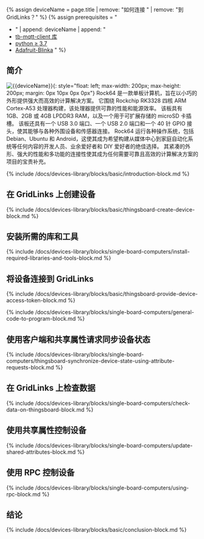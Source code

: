 {% assign deviceName = page.title | remove: "如何连接 " | remove: "到 GridLinks？" %}
{% assign prerequisites = "
- " | append: deviceName | append: "
- [tb-mqtt-client 库](https://pypi.org/project/tb-mqtt-client/)
- [python ≥ 3.7](https://www.python.org/)
- [Adafruit-Blinka](https://pypi.org/project/Adafruit-Blinka/) "
 %}

## 简介

![{{deviceName}}](/images/devices-library/{{page.deviceImageFileName}}){: style="float: left; max-width: 200px; max-height: 200px; margin: 0px 10px 0px 0px"}
Rock64 是一款单板计算机，旨在以小巧的外形提供强大而高效的计算解决方案。
它围绕 Rockchip RK3328 四核 ARM Cortex-A53 处理器构建，该处理器提供可靠的性能和能源效率。
该板具有 1GB、2GB 或 4GB LPDDR3 RAM，以及一个用于可扩展存储的 microSD 卡插槽。
该板还具有一个 USB 3.0 端口、一个 USB 2.0 端口和一个 40 针 GPIO 接头，使其能够与各种外围设备和传感器连接。
Rock64 运行各种操作系统，包括 Debian、Ubuntu 和 Android，这使其成为希望构建从媒体中心到家庭自动化系统等任何内容的开发人员、业余爱好者和 DIY 爱好者的绝佳选择。
其紧凑的外形、强大的性能和多功能的连接性使其成为任何需要可靠且高效的计算解决方案的项目的宝贵补充。

{% include /docs/devices-library/blocks/basic/introduction-block.md %}

## 在 GridLinks 上创建设备

{% include /docs/devices-library/blocks/basic/thingsboard-create-device-block.md %}

## 安装所需的库和工具

{% include /docs/devices-library/blocks/single-board-computers/install-required-libraries-and-tools-block.md %}

## 将设备连接到 GridLinks

{% include /docs/devices-library/blocks/basic/thingsboard-provide-device-access-token-block.md %}

{% include /docs/devices-library/blocks/single-board-computers/general-code-to-program-block.md %}

## 使用客户端和共享属性请求同步设备状态
{% include /docs/devices-library/blocks/single-board-computers/thingsboard-synchronize-device-state-using-attribute-requests-block.md %}

## 在 GridLinks 上检查数据

{% include /docs/devices-library/blocks/single-board-computers/check-data-on-thingsboard-block.md %}

## 使用共享属性控制设备

{% include /docs/devices-library/blocks/single-board-computers/update-shared-attributes-block.md %}

## 使用 RPC 控制设备

{% include /docs/devices-library/blocks/single-board-computers/using-rpc-block.md %}

## 结论

{% include /docs/devices-library/blocks/basic/conclusion-block.md %}